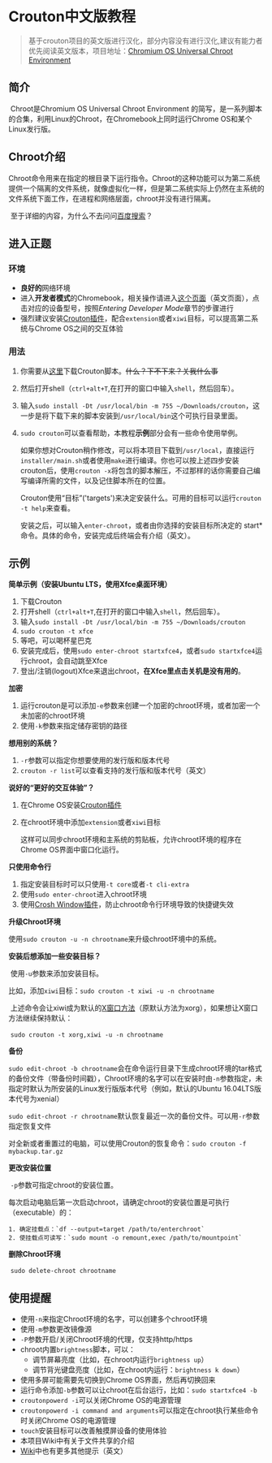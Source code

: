 # Crouton中文版教程

> 基于crouton项目的英文版进行汉化，部分内容没有进行汉化,建议有能力者优先阅读英文版本，项目地址：[Chromium OS Universal Chroot Environment](https://github.com/dnschneid/crouton)

## 简介

​	Chroot是Chromium OS Universal Chroot Environment 的简写，是一系列脚本的合集，利用Linux的Chroot，在Chromebook上同时运行Chrome OS和某个Linux发行版。

## Chroot介绍

​	Chroot命令用来在指定的根目录下运行指令。Chroot的这种功能可以为第二系统提供一个隔离的文件系统，就像虚拟化一样，但是第二系统实际上仍然在主系统的文件系统下面工作，在进程和网络层面，chroot并没有进行隔离。

​	至于详细的内容，为什么不去问问[百度搜索](https://www.baidu.com/s?wd=chroot)？

## 进入正题

### 环境

- **良好的**网络环境
- 进入**开发者模式**的Chromebook，相关操作请进入[这个页面](https://www.chromium.org/chromium-os/developer-information-for-chrome-os-devices)（英文页面），点击对应的设备型号，按照*Entering Developer Mode*章节的步骤进行
- 强烈建议安装[Crouton插件](https://goo.gl/OVQOEt)，配合`extension`或者`xiwi`目标，可以提高第二系统与Chrome OS之间的交互体验

### 用法

1. 你需要从[这里](https://goo.gl/fd3zc)下载Crouton脚本。~~什么？下不下来？关我什么事~~

2. 然后打开shell（`ctrl+alt+T`,在打开的窗口中输入`shell`，然后回车）。

3. 输入`sudo install -Dt /usr/local/bin -m 755 ~/Downloads/crouton`，这一步是将下载下来的脚本安装到`/usr/local/bin`这个可执行目录里面。

4. `sudo crouton`可以查看帮助，本教程**示例**部分会有一些命令使用举例。

   如果你想对Crouton稍作修改，可以将本项目下载到`/usr/local`，直接运行`installer/main.sh`或者使用`make`进行编译。你也可以按上述四步安装crouton后，使用`crouton -x`将包含的脚本解压，不过那样的话你需要自己编写编译所需的文件，以及记住脚本所在的位置。

   Crouton使用“目标”('targets')来决定安装什么。可用的目标可以运行`crouton -t help`来查看。

   安装之后，可以输入`enter-chroot`，或者由你选择的安装目标所决定的 start* 命令。具体的命令，安装完成后终端会有介绍（英文）。  

## 示例

**简单示例（安装Ubuntu LTS，使用Xfce桌面环境）**

1. 下载Crouton
2. 打开shell（`ctrl+alt+T`,在打开的窗口中输入`shell`，然后回车）。
3. 输入`sudo install -Dt /usr/local/bin -m 755 ~/Downloads/crouton`
4. `sudo crouton -t xfce`
5. 等吧，可以喝杯星巴克
6. 安装完成后，使用`sudo enter-chroot startxfce4`，或者`sudo startxfce4`运行chroot，会自动跳至Xfce
7. 登出/注销(logout)Xfce来退出chroot，**在Xfce里点击关机是没有用的**。

**加密**

1. 运行crouton是可以添加`-e`参数来创建一个加密的chroot环境，或者加密一个未加密的chroot环境
2. 使用`-k`参数来指定储存密钥的路径

**想用别的系统？**

1. `-r`参数可以指定你想要使用的发行版和版本代号
2. `crouton -r list`可以查看支持的发行版和版本代号（英文）

**说好的“更好的交互体验”？**

1. 在Chrome OS安装[Crouton插件](https://goo.gl/OVQOEt)

2. 在chroot环境中添加`extension`或者`xiwi`目标

   这样可以同步chroot环境和主系统的剪贴板，允许chroot环境的程序在Chrome OS界面中窗口化运行。

**只使用命令行**

1. 指定安装目标时可以只使用`-t core`或者`-t cli-extra`
2. 使用`sudo enter-chroot`进入chroot环境
3. 使用[Crosh Window插件](https://goo.gl/eczLT)，防止chroot命令行环境导致的快捷键失效

**升级Chroot环境**

​	使用`sudo crouton -u -n chrootname`来升级chroot环境中的系统。

**安装后想添加一些安装目标？**

​	使用`-u`参数来添加安装目标。

​	比如，添加`xiwi`目标：`sudo crouton -t xiwi -u -n chrootname`

​	上述命令会让xiwi成为默认的[X窗口方法](https://baike.baidu.com/item/X%E7%AA%97%E5%8F%A3/1471357?fr=aladdin)（原默认方法为xorg），如果想让X窗口方法继续保持默认：

​	`sudo crouton -t xorg,xiwi -u -n chrootname`

**备份**

​	`sudo edit-chroot -b chrootname`会在命令运行目录下生成chroot环境的tar格式的备份文件（带备份时间戳），Chroot环境的名字可以在安装时由`-n`参数指定，未指定时默认为所安装的Linux发行版版本代号（例如，默认的Ubuntu 16.04LTS版本代号为xenial）

​	`sudo edit-chroot -r chrootname`默认恢复最近一次的备份文件。可以用`-r`参数指定恢复文件

​	对全新或者重置过的电脑，可以使用Crouton的恢复命令：`sudo crouton -f mybackup.tar.gz`

**更改安装位置**

​	`-p`参数可指定chroot的安装位置。

​	每次启动电脑后第一次启动chroot，请确定chroot的安装位置是可执行（executable）的：

	1. 确定挂载点：`df --output=target /path/to/enterchroot`
 	2. 使挂载点可读写：`sudo mount -o remount,exec /path/to/mountpoint`

**删除Chroot环境**

​	`sudo delete-chroot chrootname`

## 使用提醒

- 使用`-n`来指定Chroot环境的名字，可以创建多个chroot环境
- 使用`-m`参数更改镜像源
- `-P`参数开启/关闭Chroot环境的代理，仅支持http/https
- chroot内置`brightness`脚本，可以：
  - 调节屏幕亮度（比如，在chroot内运行`brightness up`）
  - 调节背光键盘亮度（比如，在chroot内运行：`brightness k down`）
- 使用多屏可能需要先切换到Chrome OS界面，然后再切换回来
- 运行命令添加`-b`参数可以让chroot在后台运行，比如：`sudo startxfce4 -b`
- `croutonpowerd -i`可以关闭Chrome OS的电源管理
- `croutonpowerd -i command and arguments`可以指定在chroot执行某些命令时关闭Chrome OS的电源管理
- `touch`安装目标可以改善触摸屏设备的使用体验
- 本项目Wiki中有关于文件共享的介绍
- [Wiki](https://github.com/dnschneid/crouton/wiki)中也有更多其他提示（英文）